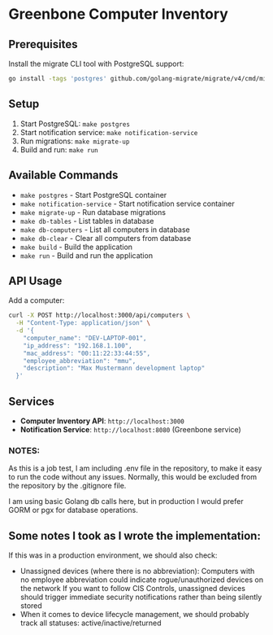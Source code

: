 # Greenbone Computer Inventory

## Prerequisites

Install the migrate CLI tool with PostgreSQL support:
```bash
go install -tags 'postgres' github.com/golang-migrate/migrate/v4/cmd/migrate@latest
```

## Setup

1. Start PostgreSQL: `make postgres`
2. Start notification service: `make notification-service`
3. Run migrations: `make migrate-up`
4. Build and run: `make run`

## Available Commands

- `make postgres` - Start PostgreSQL container
- `make notification-service` - Start notification service container
- `make migrate-up` - Run database migrations
- `make db-tables` - List tables in database
- `make db-computers` - List all computers in database
- `make db-clear` - Clear all computers from database
- `make build` - Build the application
- `make run` - Build and run the application

## API Usage

Add a computer:
```bash
curl -X POST http://localhost:3000/api/computers \
  -H "Content-Type: application/json" \
  -d '{
    "computer_name": "DEV-LAPTOP-001",
    "ip_address": "192.168.1.100",
    "mac_address": "00:11:22:33:44:55",
    "employee_abbreviation": "mmu",
    "description": "Max Mustermann development laptop"
  }'
```

## Services

- **Computer Inventory API**: `http://localhost:3000`
- **Notification Service**: `http://localhost:8080` (Greenbone service)

### NOTES: 

As this is a job test, I am including .env file in the repository, to make it easy to run the code without any issues.
Normally, this would be excluded from the repository by the .gitignore file.

I am using basic Golang db calls here, but in production I would prefer GORM or pgx for database operations.

## Some notes I took as I wrote the implementation:
If this was in a production environment, we should also check:
* Unassigned devices (where there is no abbreviation): Computers with no employee abbreviation could indicate rogue/unauthorized devices on the network
  If you want to follow CIS Controls, unassigned devices should trigger immediate security notifications rather than being silently stored 
* When it comes to device lifecycle management, we should probably track all statuses: active/inactive/returned

